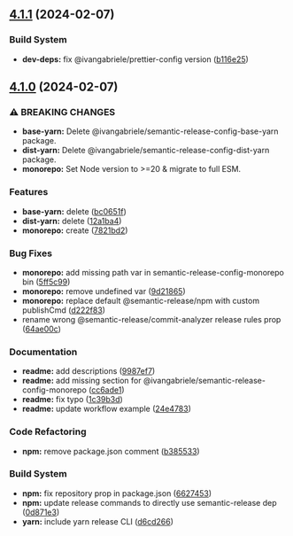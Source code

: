 ## [4.1.1](https://github.com/ivangabriele/semantic-release-config/compare/v4.1.0...v4.1.1) (2024-02-07)


### Build System

* **dev-deps:** fix @ivangabriele/prettier-config version ([b116e25](https://github.com/ivangabriele/semantic-release-config/commit/b116e254e32720591ebd1cc3a7e264132632090a))

## [4.1.0](https://github.com/ivangabriele/semantic-release-config/compare/v4.0.1...v4.1.0) (2024-02-07)


### ⚠ BREAKING CHANGES

* **base-yarn:** Delete @ivangabriele/semantic-release-config-base-yarn package.
* **dist-yarn:** Delete @ivangabriele/semantic-release-config-dist-yarn package.
* **monorepo:** Set Node version to >=20 & migrate to full ESM.

### Features

* **base-yarn:** delete ([bc0651f](https://github.com/ivangabriele/semantic-release-config/commit/bc0651f2f1aee1f2799b53a9f27d1cc0c3f867c5))
* **dist-yarn:** delete ([12a1ba4](https://github.com/ivangabriele/semantic-release-config/commit/12a1ba4df4440d96c7aa723b2a11c4a84b04c02b))
* **monorepo:** create ([7821bd2](https://github.com/ivangabriele/semantic-release-config/commit/7821bd2b1d73f4a13ea5bf670fec76d22bfd0d9a))


### Bug Fixes

* **monorepo:** add missing path var in semantic-release-config-monorepo bin ([5ff5c99](https://github.com/ivangabriele/semantic-release-config/commit/5ff5c998e1446dcf9b8256f33a2d1d1b4b738c08))
* **monorepo:** remove undefined var ([9d21865](https://github.com/ivangabriele/semantic-release-config/commit/9d2186567256b25d3e3260a7056c7e212d495a6a))
* **monorepo:** replace default @semantic-release/npm with custom publishCmd ([d222f83](https://github.com/ivangabriele/semantic-release-config/commit/d222f8331d22a46db0f0a251ef60ba609ecbd577))
* rename wrong @semantic-release/commit-analyzer release rules prop ([64ae00c](https://github.com/ivangabriele/semantic-release-config/commit/64ae00c906ba389d8e37e47a6b3cb2499dec906c))


### Documentation

* **readme:** add descriptions ([9987ef7](https://github.com/ivangabriele/semantic-release-config/commit/9987ef73100033773cc47f479b363d5a3d945feb))
* **readme:** add missing section for @ivangabriele/semantic-release-config-monorepo ([cc6ade1](https://github.com/ivangabriele/semantic-release-config/commit/cc6ade1d692343d78013fc5cfe3c3985371a3e77))
* **readme:** fix typo ([1c39b3d](https://github.com/ivangabriele/semantic-release-config/commit/1c39b3dd38da9e2a3afac452c2cc4c4c750a423e))
* **readme:** update workflow example ([24e4783](https://github.com/ivangabriele/semantic-release-config/commit/24e4783c5daf2e10710dd93dd7224a1a5127f476))


### Code Refactoring

* **npm:** remove package.json comment ([b385533](https://github.com/ivangabriele/semantic-release-config/commit/b385533a1dac15b9cd91a703a6e51a36b91860bd))


### Build System

* **npm:** fix repository prop in package.json ([6627453](https://github.com/ivangabriele/semantic-release-config/commit/6627453504b97c57c9b7b0105596cb73c424d580))
* **npm:** update release commands to directly use semantic-release dep ([0d871e3](https://github.com/ivangabriele/semantic-release-config/commit/0d871e3ff03cda76e682b0159e5b361bcf349e61))
* **yarn:** include yarn release CLI ([d6cd266](https://github.com/ivangabriele/semantic-release-config/commit/d6cd266f821ad62317ce0c904d382a64c1362ee8))
